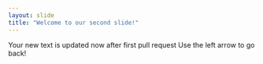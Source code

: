 ```yaml
---
layout: slide
title: "Welcome to our second slide!"
---
```

Your new text is updated now after first pull request
Use the left arrow to go back!
